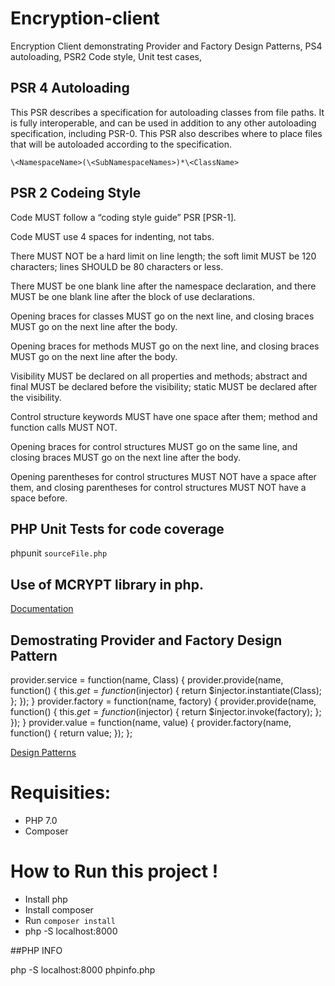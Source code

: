 # Encryption-client

Encryption Client demonstrating Provider and Factory Design Patterns, PS4 autoloading, PSR2 Code style, Unit test cases,

## PSR 4 Autoloading

This PSR describes a specification for autoloading classes from file paths. It is fully interoperable, and can be used in addition to any other autoloading specification, including PSR-0. This PSR also describes where to place files that will be autoloaded according to the specification.

`\<NamespaceName>(\<SubNamespaceNames>)*\<ClassName>`

## PSR 2 Codeing Style

Code MUST follow a “coding style guide” PSR [PSR-1].

Code MUST use 4 spaces for indenting, not tabs.

There MUST NOT be a hard limit on line length; the soft limit MUST be 120 characters; lines SHOULD be 80 characters or less.

There MUST be one blank line after the namespace declaration, and there MUST be one blank line after the block of use declarations.

Opening braces for classes MUST go on the next line, and closing braces MUST go on the next line after the body.

Opening braces for methods MUST go on the next line, and closing braces MUST go on the next line after the body.

Visibility MUST be declared on all properties and methods; abstract and final MUST be declared before the visibility; static MUST be declared after the visibility.

Control structure keywords MUST have one space after them; method and function calls MUST NOT.

Opening braces for control structures MUST go on the same line, and closing braces MUST go on the next line after the body.

Opening parentheses for control structures MUST NOT have a space after them, and closing parentheses for control structures MUST NOT have a space before.

## PHP Unit Tests for code coverage

phpunit `sourceFile.php`

## Use of MCRYPT library in php.

[Documentation](https://www.php.net/manual/en/book.mcrypt.php)

## Demostrating Provider and Factory Design Pattern

provider.service = function(name, Class) {
provider.provide(name, function() {
this.$get = function($injector) {
return $injector.instantiate(Class);
    };
  });
}
provider.factory = function(name, factory) {
  provider.provide(name, function() {
    this.$get = function($injector) {
      return $injector.invoke(factory);
};
});
}
provider.value = function(name, value) {
provider.factory(name, function() {
return value;
});
};

[Design Patterns](https://phptherightway.com/pages/Design-Patterns.html)

# Requisities:

-   PHP 7.0
-   Composer

# How to Run this project !

-   Install php
-   Install composer
-   Run `composer install`
-   php -S localhost:8000

##PHP INFO

php -S localhost:8000 phpinfo.php
